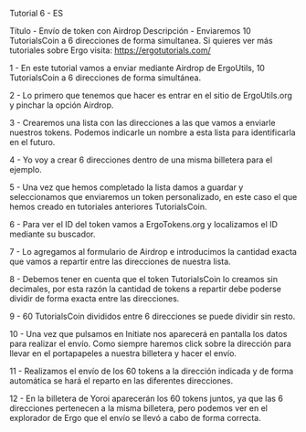 Tutorial 6 - ES

Título -  Envío de token con Airdrop
Descripción - Enviaremos 10 TutorialsCoin a 6 direcciones de forma simultanea. Si quieres ver más tutoriales sobre Ergo visita: https://ergotutorials.com/

1 - En este tutorial vamos a enviar mediante Airdrop de ErgoUtils, 10 TutorialsCoin a 6 direcciones de forma simultánea.

2 - Lo primero que tenemos que hacer es entrar en el sitio de ErgoUtils.org y pinchar la opción Airdrop.

3 - Crearemos una lista con las direcciones a las que vamos a enviarle nuestros tokens. Podemos indicarle un nombre a esta lista para identificarla en el futuro.

4 - Yo voy a crear 6 direcciones dentro de una misma billetera para el ejemplo.

5 - Una vez que hemos completado la lista damos a guardar y seleccionamos que enviaremos un token personalizado, en este caso el que hemos creado en tutoriales anteriores TutorialsCoin.

6 - Para ver el ID del token vamos a ErgoTokens.org y localizamos el ID mediante su buscador.

7 - Lo agregamos al formulario de Airdrop e introducimos la cantidad exacta que vamos a repartir entre las direcciones de nuestra lista.

8 - Debemos tener en cuenta que el token TutorialsCoin lo creamos sin decimales, por esta razón la cantidad de tokens a repartir debe poderse dividir de forma exacta entre las direcciones.

9 - 60 TutorialsCoin divididos entre 6 direcciones se puede dividir sin resto.

10 - Una vez que pulsamos en Initiate nos aparecerá en pantalla los datos para realizar el envío. Como siempre haremos click sobre la dirección para llevar en el portapapeles a nuestra billetera y hacer el envío.

11 - Realizamos el envío de los 60 tokens a la dirección indicada y de forma automática se hará el reparto en las diferentes direcciones.

12 - En la billetera de Yoroi aparecerán los 60 tokens juntos, ya que las 6 direcciones pertenecen a la misma billetera, pero podemos ver en el explorador de Ergo que el envío se llevó a cabo de forma correcta.

